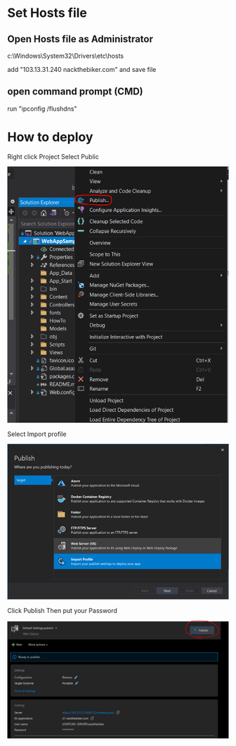 ﻿# Set Hosts file

## Open Hosts file as Administrator

c:\Windows\System32\Drivers\etc\hosts

add "103.13.31.240 nackthebiker.com" and save file

## open command prompt (CMD)

run "ipconfig /flushdns"


# How to deploy

Right click Project Select Public

![Image 1](HowTo/image1.png)

Select Import profile

![Image 2](HowTo/image2.png)

Click Publish Then put your Password

![Image 3](HowTo/image3.png)
